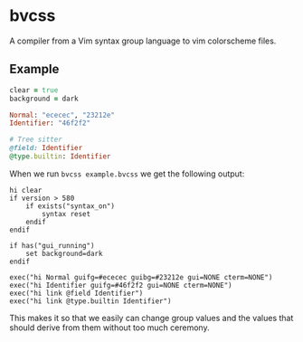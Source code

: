 # bvcss

A compiler from a Vim syntax group language to vim colorscheme files.

## Example

```ruby
clear = true
background = dark

Normal: "ececec", "23212e"
Identifier: "46f2f2"

# Tree sitter
@field: Identifier
@type.builtin: Identifier
```

When we run `bvcss example.bvcss` we get the following output:

```vim
hi clear
if version > 580
    if exists("syntax_on")
        syntax reset
    endif
endif

if has("gui_running")
    set background=dark
endif

exec("hi Normal guifg=#ececec guibg=#23212e gui=NONE cterm=NONE")
exec("hi Identifier guifg=#46f2f2 gui=NONE cterm=NONE")
exec("hi link @field Identifier")
exec("hi link @type.builtin Identifier")
```

This makes it so that we easily can change group values and the values that
should derive from them without too much ceremony.
